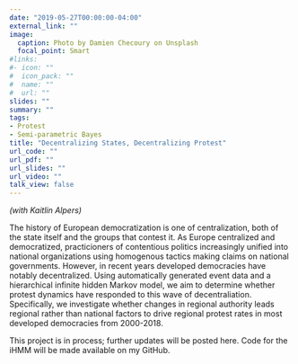 ```yaml
---
date: "2019-05-27T00:00:00-04:00"
external_link: ""
image:
  caption: Photo by Damien Checoury on Unsplash
  focal_point: Smart
#links:
#- icon: ""
#  icon_pack: ""
#  name: ""
#  url: ""
slides: ""
summary: ""
tags:
- Protest
- Semi-parametric Bayes
title: "Decentralizing States, Decentralizing Protest"
url_code: ""
url_pdf: ""
url_slides: ""
url_video: ""
talk_view: false
---
```


*(with Kaitlin Alpers)*

The history of European democratization is one of centralization, both of the state itself
and the groups that contest it. As Europe centralized and democratized, practicioners of contentious politics 
increasingly unified into national organizations using homogenous tactics making claims on national governments.
However, in recent years developed democracies have notably decentralized. Using automatically generated event 
data and a hierarchical infinite hidden Markov model, we aim to determine whether protest dynamics have responded 
to this wave of decentraliation. Specifically, we investigate whether changes in regional authority leads regional
rather than national factors to drive regional protest rates in most developed democracies from 2000-2018.

This project is in process; further updates will be posted here. Code for the iHMM will 
be made available on my GitHub.